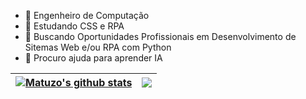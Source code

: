 <!--
**AugustMatt/AugustMatt** is a ✨ _special_ ✨ repository because its `README.md` (this file) appears on your GitHub profile.

Here are some ideas to get you started:

- 🔭 I’m currently working on ...
- 🌱 I’m currently learning ...
- 👯 I’m looking to collaborate on ...
- 🤔 I’m looking for help with ...
- 💬 Ask me about ...
- 📫 How to reach me: ...
- 😄 Pronouns: ...
- ⚡ Fun fact: ...
-->

<!-- ![Alt Text](https://github.com/AugustMatt/AugustMatt/blob/main/Subarashi-low.gif) -->

- 🔭 Engenheiro de Computação
- 🌱 Estudando CSS e RPA
- 👯 Buscando Oportunidades Profissionais em Desenvolvimento de Sitemas Web e/ou RPA com Python
- 🤔 Procuro ajuda para aprender IA

 | <a href="https://github.com/AugustMatt/"><img align="center" src="https://github-readme-stats.vercel.app/api?username=AugustMatt&show_icons=true&include_all_commits=true&count_private=true&theme=tokyonight" alt="Matuzo's github stats" /></a> | <a href="https://github.com/AugustMatt/"><img align="center" src="https://github-readme-stats.vercel.app/api/top-langs/?username=AugustMatt&langs_count=10&theme=tokyonight&layout=compact" /></a> |
| ------------- | ------------- |
